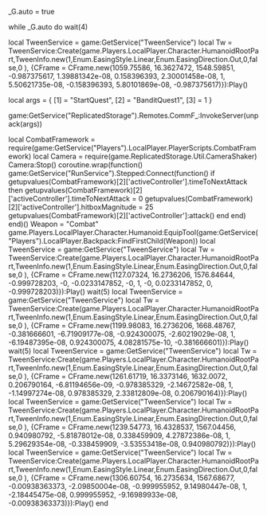 _G.auto = true

while _G.auto  do wait(4) 
	



	

local TweenService = game:GetService("TweenService")
local Tw = TweenService:Create(game.Players.LocalPlayer.Character.HumanoidRootPart,TweenInfo.new(1,Enum.EasingStyle.Linear,Enum.EasingDirection.Out,0,false,0 ),
{CFrame = CFrame.new(1059.75586, 16.3627472, 1548.59851, -0.987375617, 1.39881342e-08, 0.158396393, 2.30001458e-08, 1, 5.50621735e-08, -0.158396393, 5.80101869e-08, -0.987375617)}):Play()

local args = {
    [1] = "StartQuest",
    [2] = "BanditQuest1",
    [3] = 1
}

game:GetService("ReplicatedStorage").Remotes.CommF_:InvokeServer(unpack(args))

local CombatFramework = require(game:GetService("Players").LocalPlayer.PlayerScripts.CombatFramework)
local Camera = require(game.ReplicatedStorage.Util.CameraShaker)
Camera:Stop()
coroutine.wrap(function()
    game:GetService("RunService").Stepped:Connect(function()
        if getupvalues(CombatFramework)[2]['activeController'].timeToNextAttack then
            getupvalues(CombatFramework)[2]['activeController'].timeToNextAttack = 0
            getupvalues(CombatFramework)[2]['activeController'].hitboxMagnitude = 25
            getupvalues(CombatFramework)[2]['activeController']:attack()
        end
    end)
end)()
Weapon = "Combat"
game.Players.LocalPlayer.Character.Humanoid:EquipTool(game:GetService("Players").LocalPlayer.Backpack:FindFirstChild(Weapon))
local TweenService = game:GetService("TweenService")
local Tw = TweenService:Create(game.Players.LocalPlayer.Character.HumanoidRootPart,TweenInfo.new(1,Enum.EasingStyle.Linear,Enum.EasingDirection.Out,0,false,0 ),
{CFrame = CFrame.new(1127.07324, 16.2736206, 1576.84644, -0.999728203, -0, -0.0233147852, -0, 1, -0, 0.0233147852, 0, -0.999728203)}):Play()
wait(5)
local TweenService = game:GetService("TweenService")
local Tw = TweenService:Create(game.Players.LocalPlayer.Character.HumanoidRootPart,TweenInfo.new(1,Enum.EasingStyle.Linear,Enum.EasingDirection.Out,0,false,0 ),
{CFrame = CFrame.new(1199.98083, 16.2736206, 1668.48767, -0.381666601, -6.71909177e-08, -0.924300075, -2.60219029e-08, 1, -6.19487395e-08, 0.924300075, 4.08281575e-10, -0.381666601)}):Play()
wait(5)
local TweenService = game:GetService("TweenService")
local Tw = TweenService:Create(game.Players.LocalPlayer.Character.HumanoidRootPart,TweenInfo.new(1,Enum.EasingStyle.Linear,Enum.EasingDirection.Out,0,false,0 ),
{CFrame = CFrame.new(1261.61719, 16.3373146, 1632.0072, 0.206790164, -6.81194656e-09, -0.978385329, -2.14672582e-08, 1, -1.14997274e-08, 0.978385329, 2.33812809e-08, 0.206790164)}):Play()
local TweenService = game:GetService("TweenService")
local Tw = TweenService:Create(game.Players.LocalPlayer.Character.HumanoidRootPart,TweenInfo.new(1,Enum.EasingStyle.Linear,Enum.EasingDirection.Out,0,false,0 ),
{CFrame = CFrame.new(1239.54773, 16.4328537, 1567.04456, 0.940980792, -5.81878012e-08, 0.338459909, 4.27872386e-08, 1, 5.29629354e-08, -0.338459909, -3.53553418e-08, 0.940980792)}):Play()
local TweenService = game:GetService("TweenService")
local Tw = TweenService:Create(game.Players.LocalPlayer.Character.HumanoidRootPart,TweenInfo.new(1,Enum.EasingStyle.Linear,Enum.EasingDirection.Out,0,false,0 ),
{CFrame = CFrame.new(1306.60754, 16.2735634, 1567.68677, -0.00938363373, -2.09850004e-08, -0.999955952, 9.14980447e-08, 1, -2.18445475e-08, 0.999955952, -9.16989933e-08, -0.00938363373)}):Play()
end




































